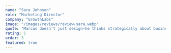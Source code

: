 ```yaml
---
name: "Sara Johnson"
role: "Marketing Director"
company: "GrowthLabs"
image: "/images/reviews/review-sara.webp"
quote: "Marcus doesn't just design—he thinks strategically about business goals. His work drove a 40% increase in our conversion rates within the first month."
rating: 5
order: 3
featured: true
---
```

